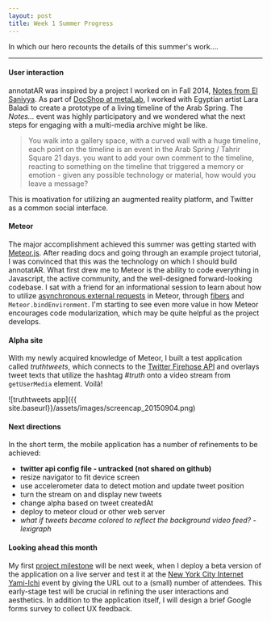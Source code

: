 ```yaml
---
layout: post
title: Week 1 Summer Progress
---
```


In which our hero recounts the details of this summer's work....

-----

#### User interaction

annotatAR was inspired by a project I worked on in Fall 2014, [Notes from El Saniyya](http://docshop0.tumblr.com/). As part of [DocShop at metaLab](http://docshop.space/), I worked with Egyptian artist Lara Baladi to create a prototype of a living timeline of the Arab Spring. The _Notes..._ event was highly participatory and we wondered what the next steps for engaging with a multi-media archive might be like.

> You walk into a gallery space, with a curved wall with a huge timeline, each point on the timeline is an event in the Arab Spring / Tahrir Square 21 days. you want to add your own comment to the timeline, reacting to something on the timeline that triggered a memory or emotion - given any possible technology or material, how would you leave a message?

This is moativation for utilizing an augmented reality platform, and Twitter as a common social interface.

#### Meteor

The major accomplishment achieved this summer was getting started with [Meteor.js](http://docs.meteor.com/#/full/). After reading docs and going through an example project tutorial, I was convinced that this was the technology on which I should build annotatAR. What first drew me to Meteor is the ability to code everything in Javascript, the active community, and the well-designed forward-looking codebase. I sat with a friend for an informational session to learn about how to utilize [asynchronous external requests](https://www.eventedmind.com/feed/meteor-what-is-meteor-bindenvironment) in Meteor, through [fibers](https://meteorhacks.com/fibers-eventloop-and-meteor) and `Meteor.bindEnvironment`. I'm starting to see even more value in how Meteor encourages code modularization, which may be quite helpful as the project develops.

#### Alpha site

With my newly acquired knowledge of Meteor, I built a test application called _truthtweets_, which connects to the [Twitter Firehose API](https://dev.twitter.com/streaming/public) and overlays tweet texts that utilize the hashtag _#truth_ onto a video stream from `getUserMedia` element. Voilà!

![truthtweets app]({{ site.baseurl}}/assets/images/screencap_20150904.png)

#### Next directions

In the short term, the mobile application has a number of refinements to be achieved:

* **twitter api config file - untracked (not shared on github)**
* resize navigator to fit device screen
* use accelerometer data to detect motion and update tweet position
* turn the stream on and display new tweets
* change alpha based on tweet createdAt
* deploy to meteor cloud or other web server
* _what if tweets became colored to reflect the background video feed? - lexigraph_


#### Looking ahead this month

My first [project milestone]({{site.baseurl}}/2015/09/02/milestones) will be next week, when I deploy a beta version of the application on a live server and test it at the [New York City Internet Yami-Ichi](http://yami-ichi.biz/nyc/) event by giving the URL out to a (small) number of attendees. This early-stage test will be crucial in refining the user interactions and aesthetics. In addition to the application itself, I will design a brief Google forms survey to collect UX feedback.
